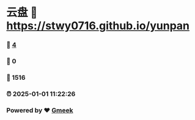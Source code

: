 # 云盘 :link: https://stwy0716.github.io/yunpan 
### :page_facing_up: [4](https://stwy0716.github.io/yunpan/tag.html) 
### :speech_balloon: 0 
### :hibiscus: 1516 
### :alarm_clock: 2025-01-01 11:22:26 
### Powered by :heart: [Gmeek](https://github.com/Meekdai/Gmeek)
